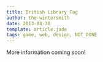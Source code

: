 ```yaml
---
title: British Library Tag
author: the-wintersmith
date: 2013-04-30
template: article.jade
tags: game, web, design, NOT_DONE
---
```


More information coming soon!